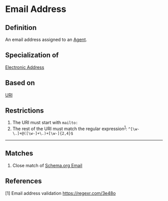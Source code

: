 # Email Address

## Definition
An email address assigned to an [Agent](../entities/Organisation_Unit.md). 

## Specialization of
[Electronic Address](../datatypes/Electronic_Address.md)

## Based on
[URI](../datatypes/URI.md)

## Restrictions
1. The URI must start with `mailto:`
2. The rest of the URI must match the regular expression<sup>[1](#fn1)</sup>: `^[\w-\.]+@([\w-]+\.)+[\w-]{2,4}$`

---
## Matches
1. Close match of [Schema.org Email](https://schema.org/email)

## References
<a name="fn1">\[1\]</a> Email address validation https://regexr.com/3e48o
